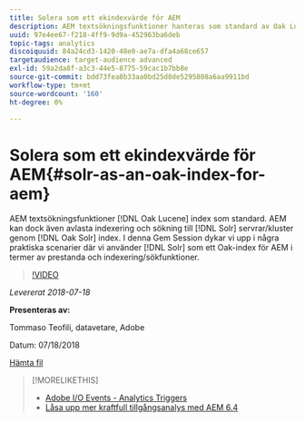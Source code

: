 ```yaml
---
title: Solera som ett ekindexvärde för AEM
description: AEM textsökningsfunktioner hanteras som standard av Oak Lucene-index. AEM kan dock avlasta indexering och sökning till Solr-servrar/kluster via Oak Solr-index. I den här Gem-sessionen fördjupar vi oss i några praktiska verkliga scenarier där Solr är ett bra AEM när det gäller prestanda och indexering/sökfunktioner.
uuid: 97e4ee67-f218-4ff9-9d9a-452963ba6deb
topic-tags: analytics
discoiquuid: 84a24cd3-1420-48e0-ae7a-dfa4a68ce657
targetaudience: target-audience advanced
exl-id: 59a2da8f-a3c3-44e5-8775-59cac1b7bb8e
source-git-commit: bdd73fea8b33aa0bd25d8de5295808a6aa9911bd
workflow-type: tm+mt
source-wordcount: '160'
ht-degree: 0%

---
```


# Solera som ett ekindexvärde för AEM{#solr-as-an-oak-index-for-aem}

AEM textsökningsfunktioner [!DNL Oak Lucene] index som standard. AEM kan dock även avlasta indexering och sökning till [!DNL Solr] servrar/kluster genom [!DNL Oak Solr] index. I denna Gem Session dykar vi upp i några praktiska scenarier där vi använder [!DNL Solr] som ett Oak-index för AEM i termer av prestanda och indexering/sökfunktioner.

>[!VIDEO](https://video.tv.adobe.com/v/23023/?quality=9)

*Levererat 2018-07-18*

**Presenteras av:**

Tommaso Teofili, datavetare, Adobe

Datum: 07/18/2018

[Hämta fil](assets/aem-gems-solr-oakaem-071818.pdf)

<!--
[Get back to the Overview](https://helpx.adobe.com/experience-manager/kt/eseminars/gems/aem-index.html)
-->

>[!MORELIKETHIS]
>
>* [Adobe I/O Events - Analytics Triggers](aem-analytics-triggers.md)
>* [Låsa upp mer kraftfull tillgångsanalys med AEM 6.4](https://helpx.adobe.com/experience-manager/kt/eseminars/experience-insider/exp-asset-analytics-64.html)


<!-- wrong link, needs to be replaced. removed for now:
>* [Getting the most out of digital interactions with AEM and Analytics](https://helpx.adobe.com/experience-manager/kt/eseminars/ask-the-expert/aem-getting-the-most-out-of-digital-interactions-with-aem-and-analytics.html) 
-->
